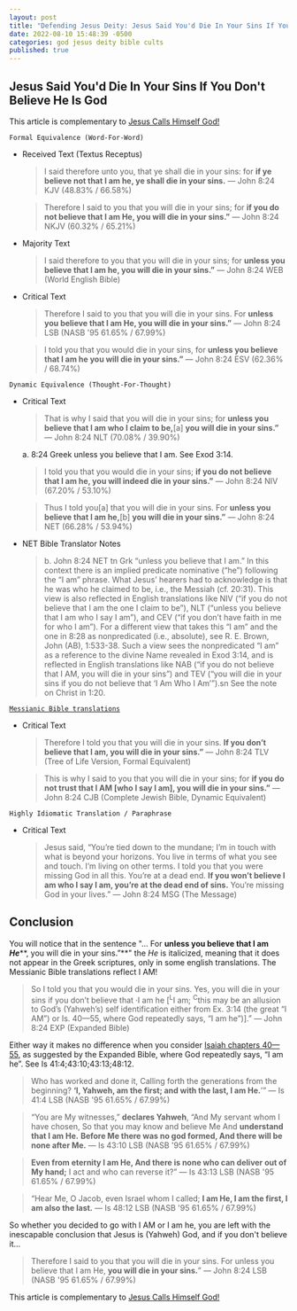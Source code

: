 ```yaml
---
layout: post
title: "Defending Jesus Deity: Jesus Said You'd Die In Your Sins If You Don't Believe He Is God ✝️"
date: 2022-08-10 15:48:39 -0500
categories: god jesus deity bible cults
published: true
---
```


## Jesus Said You'd Die In Your Sins If You Don't Believe He Is God

This article is complementary to [Jesus Calls Himself God!](https://sevenshepherd.github.io/deity-03/)

`Formal Equivalence (Word-For-Word)`
- Received Text (Textus Receptus)

    > I said therefore unto you, that ye shall die in your sins: for **if ye believe not that I am he, ye shall die in your sins.** &mdash; John 8:24 KJV (48.83% / 66.58%)

    > Therefore I said to you that you will die in your sins; for **if you do not believe that I am He, you will die in your sins.”** &mdash; John 8:24 NKJV (60.32% / 65.21%)

- Majority Text

    > I said therefore to you that you will die in your sins; for **unless you believe that I am he, you will die in your sins.”** &mdash; John 8:24 WEB (World English Bible)

- Critical Text

    > Therefore I said to you that you will die in your sins. For **unless you believe that I am He, you will die in your sins.”** &mdash; John 8:24 LSB (NASB '95 61.65% / 67.99%)

    > I told you that you would die in your sins, for **unless you believe that I am he you will die in your sins.”** &mdash; John 8:24 ESV (62.36% / 68.74%)

`Dynamic Equivalence (Thought-For-Thought)`
- Critical Text

    > That is why I said that you will die in your sins; for **unless you believe that I am who I claim to be,**[a] **you will die in your sins.”** &mdash; John 8:24 NLT (70.08% / 39.90%)
	>
	a. 8:24 Greek unless you believe that I am. See Exod 3:14.

    > I told you that you would die in your sins; **if you do not believe that I am he, you will indeed die in your sins.”** &mdash; John 8:24 NIV (67.20% / 53.10%)

    > Thus I told you[a] that you will die in your sins. For **unless you believe that I am he,**[b] **you will die in your sins.”** &mdash; John 8:24 NET (66.28% / 53.94%)

- NET Bible Translator Notes
    
    > b. John 8:24 NET tn Grk “unless you believe that I am.” In this context there is an implied predicate nominative (“he”) following the “I am” phrase. What Jesus’ hearers had to acknowledge is that he was who he claimed to be, i.e., the Messiah (cf. 20:31). This view is also reflected in English translations like NIV (“if you do not believe that I am the one I claim to be”), NLT (“unless you believe that I am who I say I am”), and CEV (“if you don’t have faith in me for who I am”). For a different view that takes this “I am” and the one in 8:28 as nonpredicated (i.e., absolute), see R. E. Brown, John (AB), 1:533-38. Such a view sees the nonpredicated “I am” as a reference to the divine Name revealed in Exod 3:14, and is reflected in English translations like NAB (“if you do not believe that I AM, you will die in your sins”) and TEV (“you will die in your sins if you do not believe that ‘I Am Who I Am’”).sn See the note on Christ in 1:20.

[`Messianic Bible translations`](https://en.wikipedia.org/wiki/Messianic_Bible_translations)
- Critical Text
    > Therefore I told you that you will die in your sins. **If you don’t believe that I am, you will die in your sins.”** &mdash; John 8:24 TLV (Tree of Life Version, Formal Equivalent)

    > This is why I said to you that you will die in your sins; for **if you do not trust that I AM [who I say I am], you will die in your sins.”** &mdash; John 8:24 CJB (Complete Jewish Bible, Dynamic Equivalent)

`Highly Idiomatic Translation / Paraphrase`
- Critical Text
    > Jesus said, “You’re tied down to the mundane; I’m in touch with what is beyond your horizons. You live in terms of what you see and touch. I’m living on other terms. I told you that you were missing God in all this. You’re at a dead end. **If you won’t believe I am who I say I am, you’re at the dead end of sins.** You’re missing God in your lives.” &mdash; John 8:24 MSG (The Message)

## Conclusion

You will notice that in the sentence "... For **unless you believe that I am** ***He*****, you will die in your sins.”**" the *He* is italicized, meaning that it does not appear in the Greek scriptures, only in some english translations. The Messianic Bible translations reflect I AM!

> So I told you that you would die in your sins. Yes, you will die in your sins if you don’t believe that ·I am he [<sup>L</sup>I am; <sup>C</sup>this may be an allusion to God’s (Yahweh’s) self identification either from Ex. 3:14 (the great “I AM”) or Is. 40—55, where God repeatedly says, “I am he”)].” &mdash; John 8:24 EXP (Expanded Bible)

Either way it makes no difference when you consider [Isaiah chapters 40—55](https://read.lsbible.org/?q=+Is+40-55), as suggested by the Expanded Bible, where God repeatedly says, “I am he”. See Is 41:4;43:10;43:13;48:12.

> Who has worked and done it, Calling forth the generations from the beginning? **‘I, Yahweh, am the first; and with the last, I am He.**’” &mdash; Is 41:4 LSB (NASB '95 61.65% / 67.99%)

> “You are My witnesses,” **declares Yahweh**, “And My servant whom I have chosen, So that you may know and believe Me And **understand that I am He.** **Before Me there was no god formed, And there will be none after Me.** &mdash; Is 43:10 LSB (NASB '95 61.65% / 67.99%)

> **Even from eternity I am He, And there is none who can deliver out of My hand;** I act and who can reverse it?” &mdash; Is 43:13 LSB (NASB '95 61.65% / 67.99%)

<!-- > &mdash; Is 44:6 LSB (NASB '95 61.65% / 67.99%) -->

> “Hear Me, O Jacob, even Israel whom I called; **I am He, I am the first, I am also the last.** &mdash; Is 48:12 LSB (NASB '95 61.65% / 67.99%)

So whether you decided to go with I AM or I am he, you are left with the inescapable conclusion that Jesus is (Yahweh) God, and if you don't believe it...

> Therefore I said to you that you will die in your sins. For unless you believe that I am He, **you will die in your sins.**” &mdash; John 8:24 LSB (NASB '95 61.65% / 67.99%)

This article is complementary to [Jesus Calls Himself God!](https://sevenshepherd.github.io/deity-03/)

<script>
	var refTagger = {
		settings: {
			bibleVersion: 'ESV'
		}
	}; 

	(function(d, t) {
		var n=d.querySelector('[nonce]');
		refTagger.settings.nonce = n && (n.nonce||n.getAttribute('nonce'));
		var g = d.createElement(t), s = d.getElementsByTagName(t)[0];
		g.src = 'https://api.reftagger.com/v2/RefTagger.js';
		g.nonce = refTagger.settings.nonce;
		s.parentNode.insertBefore(g, s);
	}(document, 'script'));
</script>